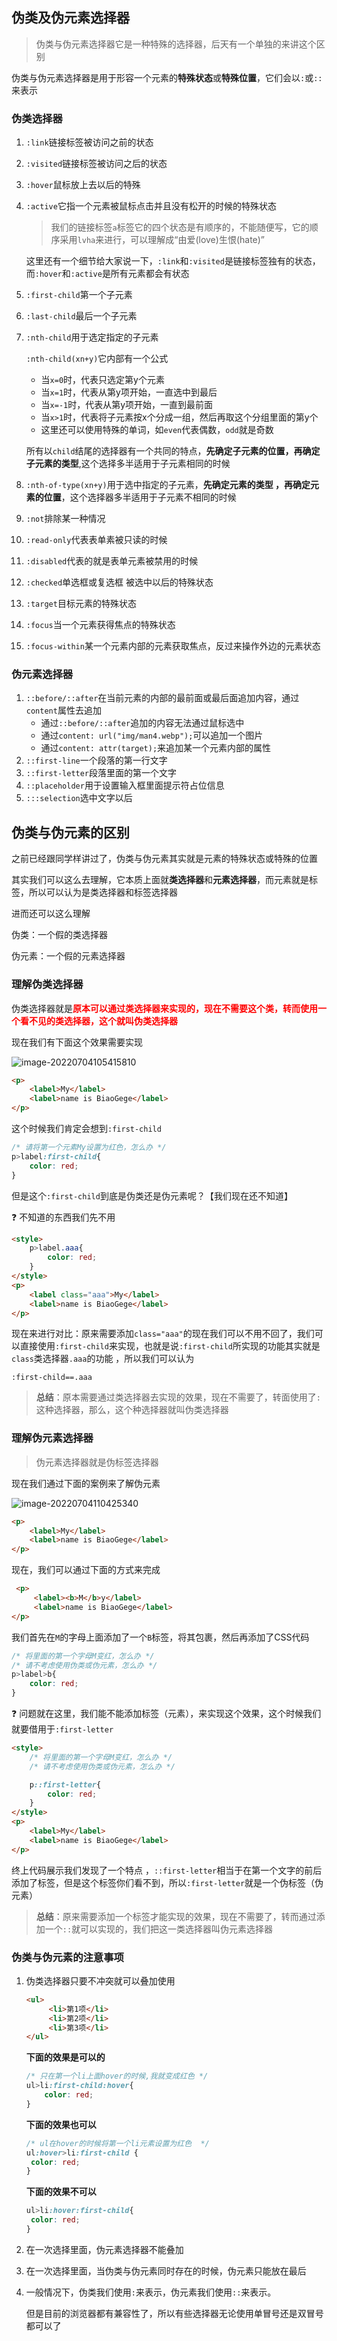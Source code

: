 ## 伪类及伪元素选择器

> 伪类与伪元素选择器它是一种特殊的选择器，后天有一个单独的来讲这个区别

伪类与伪元素选择器是用于形容一个元素的**特殊状态**或**特殊位置**，它们会以`:`或`::`来表示

### 伪类选择器

1. `:link`链接标签被访问之前的状态

2. `:visited`链接标签被访问之后的状态

3. `:hover`鼠标放上去以后的特殊

4. `:active`它指一个元素被鼠标点击并且没有松开的时候的特殊状态

   > 我们的链接标签`a`标签它的四个状态是有顺序的，不能随便写，它的顺序采用`lvha`来进行，可以理解成“由爱(love)生恨(hate)”

   这里还有一个细节给大家说一下，`:link`和`:visited`是链接标签独有的状态，而`:hover`和`:active`是所有元素都会有状态

5. `:first-child`第一个子元素

6. `:last-child`最后一个子元素

7. `:nth-child`用于选定指定的子元素

   `:nth-child(xn+y)`它内部有一个公式

   * 当`x=0`时，代表只选定第y个元素
   * 当`x=1`时，代表从第y项开始，一直选中到最后
   * 当`x=-1`时，代表从第y项开始，一直到最前面
   * 当`x>1`时，代表将子元素按x个分成一组，然后再取这个分组里面的第y个
   * 这里还可以使用特殊的单词，如`even`代表偶数，`odd`就是奇数

   所有以`child`结尾的选择器有一个共同的特点，**先确定子元素的位置，再确定子元素的类型**,这个选择多半适用于子元素相同的时候

8. `:nth-of-type(xn+y)`用于选中指定的子元素，**先确定元素的类型 ，再确定元素的位置**，这个选择器多半适用于子元素不相同的时候

9. `:not`排除某一种情况

10. `:read-only`代表表单素被只读的时候

11. `:disabled`代表的就是表单元素被禁用的时候

12. `:checked`单选框或复选框 被选中以后的特殊状态

13. `:target`目标元素的特殊状态

14. `:focus`当一个元素获得焦点的特殊状态

15. `:focus-within`某一个元素内部的元素获取焦点，反过来操作外边的元素状态

###  伪元素选择器

1. `::before/::after`在当前元素的内部的最前面或最后面追加内容，通过`content`属性去追加
   * 通过`::before/::after`追加的内容无法通过鼠标选中
   * 通过`content: url("img/man4.webp");`可以追加一个图片
   * 通过`content: attr(target);`来追加某一个元素内部的属性
2. `::first-line`一个段落的第一行文字
3. `::first-letter`段落里面的第一个文字
4. `::placeholder`用于设置输入框里面提示符占位信息
5. `:::selection`选中文字以后

## 伪类与伪元素的区别

之前已经跟同学样讲过了，伪类与伪元素其实就是元素的特殊状态或特殊的位置

其实我们可以这么去理解，它本质上面就**类选择器**和**元素选择器**，而元素就是标签，所以可以认为是类选择器和标签选择器

进而还可以这么理解

伪类：一个假的类选择器

伪元素：一个假的元素选择器

### 理解伪类选择器

伪类选择器就是<span style="color:red;font-weight:bold">原本可以通过类选择器来实现的，现在不需要这个类，转而使用一个看不见的类选择器，这个就叫伪类选择器</span>

现在我们有下面这个效果需要实现

![image-20220704105415810](assets/伪类及伪元素选择器/image-20220704105415810.png)

```html
<p>
    <label>My</label>
    <label>name is BiaoGege</label>
</p>
```

这个时候我们肯定会想到`:first-child`

```css
/* 请将第一个元素My设置为红色，怎么办 */
p>label:first-child{
    color: red;
}
```

但是这个`:first-child`到底是伪类还是伪元素呢？【我们现在还不知道】

:question: 不知道的东西我们先不用

```html
<style>
	p>label.aaa{
        color: red;
    }
</style>
<p>
    <label class="aaa">My</label>
    <label>name is BiaoGege</label>
</p>
```

现在来进行对比：原来需要添加`class="aaa"`的现在我们可以不用不回了，我们可以直接使用`:first-child`来实现，也就是说`:first-child`所实现的功能其实就是`class`类选择器`.aaa`的功能 ，所以我们可以认为

`:first-child==.aaa`

> **总结**：原本需要通过类选择器去实现的效果，现在不需要了，转面使用了`:`这种选择器，那么，这个种选择器就叫伪类选择器

### 理解伪元素选择器

> 伪元素选择器就是伪标签选择器

现在我们通过下面的案例来了解伪元素

![image-20220704110425340](assets/伪类及伪元素选择器/image-20220704110425340.png)

```html
<p>
    <label>My</label>
    <label>name is BiaoGege</label>
</p>
```

现在，我们可以通过下面的方式来完成

```html
 <p>
     <label><b>M</b>y</label>
     <label>name is BiaoGege</label>
</p>
```

我们首先在`M`的字母上面添加了一个`B`标签，将其包裹，然后再添加了CSS代码

```css
/* 将里面的第一个字母M变红，怎么办 */
/* 请不考虑使用伪类或伪元素，怎么办 */
p>label>b{
    color: red;
}
```

:question: 问题就在这里，我们能不能添加标签（元素），来实现这个效果，这个时候我们就要借用于`:first-letter`

```html
<style>
    /* 将里面的第一个字母M变红，怎么办 */
    /* 请不考虑使用伪类或伪元素，怎么办 */

    p::first-letter{
        color: red;
    }
</style>
<p>
    <label>My</label>
    <label>name is BiaoGege</label>
</p>
```

终上代码展示我们发现了一个特点 ，`::first-letter`相当于在第一个文字的前后添加了标签，但是这个标签你们看不到，所以`:first-letter`就是一个伪标签（伪元素）

> **总结**：原来需要添加一个标签才能实现的效果，现在不需要了，转而通过添加一个`::`就可以实现的，我们把这一类选择器叫伪元素选择器

### 伪类与伪元素的注意事项

1. 伪类选择器只要不冲突就可以叠加使用

   ```html
   <ul>
        <li>第1项</li>
        <li>第2项</li>
        <li>第3项</li>
   </ul>
   ```

   **下面的效果是可以的**

   ```css
   /* 只在第一个li上面hover的时候,我就变成红色 */
   ul>li:first-child:hover{
       color: red;
   }
   ```

   **下面的效果也可以**

   ```css
   /* ul在hover的时候将第一个li元素设置为红色  */
   ul:hover>li:first-child {
   	color: red;
   } 
   ```

   **下面的效果不可以**

   ```css
   ul>li:hover:first-child{
   	color: red;
   } 
   ```

2. 在一次选择里面，伪元素选择器不能叠加

3. 在一次选择里面，当伪类与伪元素同时存在的时候，伪元素只能放在最后

4. 一般情况下，伪类我们使用`:`来表示，伪元素我们使用`::`来表示。

   但是目前的浏览器都有兼容性了，所以有些选择器无论使用单冒号还是双冒号都可以了

